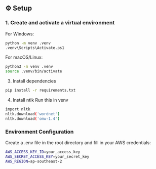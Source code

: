 ## ⚙️ Setup

### 1. Create and activate a virtual environment
For Windows:
```bash
python -m venv .venv
.venv\Scripts\Activate.ps1
```
For macOS/Linux:
```bash
python3 -m venv .venv
source .venv/bin/activate
```
3. Install dependencies
```bash
pip install -r requirements.txt
```

4. Install ntlk
Run this in venv
```bash
import nltk                         
nltk.download('wordnet')   
nltk.download('omw-1.4')
```

### Environment Configuration
Create a .env file in the root directory and fill in your AWS credentials:

```bash
AWS_ACCESS_KEY_ID=your_access_key
AWS_SECRET_ACCESS_KEY=your_secret_key
AWS_REGION=ap-southeast-2
```
